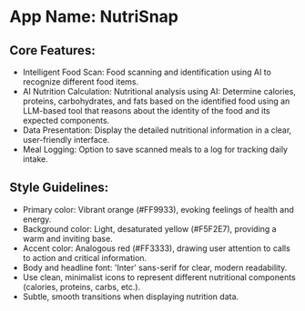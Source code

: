 # **App Name**: NutriSnap

## Core Features:

- Intelligent Food Scan: Food scanning and identification using AI to recognize different food items.
- AI Nutrition Calculation: Nutritional analysis using AI: Determine calories, proteins, carbohydrates, and fats based on the identified food using an LLM-based tool that reasons about the identity of the food and its expected components.
- Data Presentation: Display the detailed nutritional information in a clear, user-friendly interface.
- Meal Logging: Option to save scanned meals to a log for tracking daily intake.

## Style Guidelines:

- Primary color: Vibrant orange (#FF9933), evoking feelings of health and energy. 
- Background color: Light, desaturated yellow (#F5F2E7), providing a warm and inviting base.
- Accent color: Analogous red (#FF3333), drawing user attention to calls to action and critical information.
- Body and headline font: 'Inter' sans-serif for clear, modern readability.
- Use clean, minimalist icons to represent different nutritional components (calories, proteins, carbs, etc.).
- Subtle, smooth transitions when displaying nutrition data.